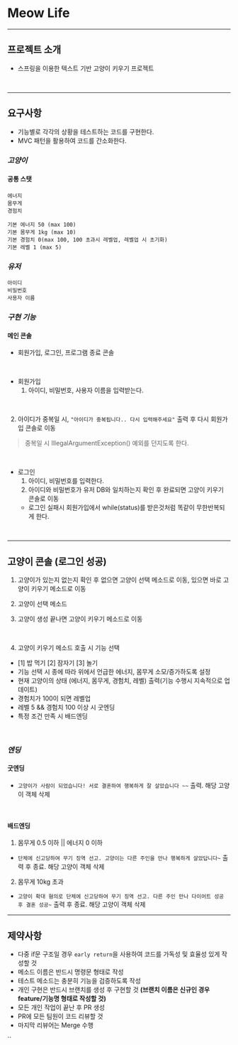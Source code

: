 # Meow Life

---

## 프로젝트 소개
- 스프링을 이용한 텍스트 기반 고양이 키우기 프로젝트

<br>

---

## 요구사항
- 기능별로 각각의 상황을 테스트하는 코드를 구현한다.
- MVC 패턴을 활용하여 코드를 간소화한다.

### *고양이*
#### 공통 스탯
    에너지
    몸무게
    경험치

    기본 에너지 50 (max 100)
    기본 몸무게 1kg (max 10)
    기본 경험치 0(max 100, 100 초과시 레벨업, 레벨업 시 초기화)
    기본 레벨 1 (max 5)


### *유저*
    아이디
    비밀번호
    사용자 이름


### *구현 기능*
#### 메인 콘솔
- 회원가입, 로그인, 프로그램 종료 콘솔




<br>


- 회원가입
  1. 아이디, 비밀번호, 사용자 이름을 입력받는다.


<br>

2. 아이디가 중복일 시, `"아이디가 중복됩니다.. 다시 입력해주세요"` 출력 후 다시 회원가입 콘솔로 이동
> 중복일 시 IllegalArgumentException() 예외를 던지도록 한다.

<br>

- 로그인
  1. 아이디, 비밀번호를 입력한다.
  2. 아이디와 비밀번호가 유저 DB와 일치하는지 확인 후 완료되면 고양이 키우기 콘솔로 이동
  - 로그인 실패시 회원가입에서 while(status)를 받은것처럼 똑같이 무한반복되게 한다.


<br>

---
## 고양이 콘솔 (로그인 성공)

1. 고양이가 있는지 없는지 확인 후 없으면 고양이 선택 메소드로 이동, 있으면 바로 고양이 키우기 메소드로 이동
2. 고양이 선택 메소드

3. 고양이 생성 끝나면 고양이 키우기 메소드로 이동

<br>

4. 고양이 키우기 메소드 호출 시 기능 선택
- [1] 밥 먹기 [2] 잠자기 [3] 놀기
- 기능 선택 시 종에 따라 위에서 언급한 에너지, 몸무게 소모/증가하도록 설정
- 현재 고양이의 상태 (에너지, 몸무게, 경험치, 레벨) 출력(기능 수행시 지속적으로 업데이트)
- 경험치가 100이 되면 레벨업
- 레벨 5 && 경험치 100 이상 시 굿엔딩
- 특정 조건 만족 시 배드엔딩


<br>

### *엔딩*
#### 굿엔딩
- `고양이가 사람이 되었습니다! 서로 결혼하여 행복하게 잘 살았습니다 ~~` 출력. 해당 고양이 객체 삭제

<br>

#### 배드엔딩
1. 몸무게 0.5 이하 || 에너지 0 이하
- `단체에 신고당하여 무기 징역 선고. 고양이는 다른 주인을 만나 행복하게 살았답니다~` 출력 후 종료. 해당 고양이 객체 삭제

2. 몸무게 10kg 초과
- `고양이 확대 혐의로 단체에 신고당하여 무기 징역 선고. 다른 주인 만나 다이어트 성공 후 결혼 성공~` 출력 후 종료. 해당 고양이 객체 삭제

---

## 제약사항
- 다중 if문 구조일 경우 `early return`을 사용하여 코드를 가독성 및 효율성 있게 작성할 것
- 메소드 이름은 반드시 명령문 형태로 작성
- 테스트 메소드는 충분히 기능을 검증하도록 작성
- 개인 구현은 반드시 브랜치를 생성 후 구현할 것
  **(브랜치 이름은 신규인 경우 feature/기능명 형태로 작성할 것)**
- 모든 개인 작업이 끝난 후 PR 생성
- PR에 모든 팀원이 코드 리뷰할 것
- 마지막 리뷰어는 Merge 수행



``